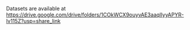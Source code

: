 Datasets are available at https://drive.google.com/drive/folders/1COkWCX9ouyvAE3aaqlIyyAPYR-Iv115Z?usp=share_link
